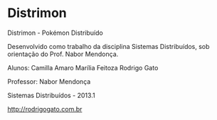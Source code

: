 Distrimon
=========

Distrimon - Pokémon Distribuído


Desenvolvido como trabalho da disciplina Sistemas Distribuídos, sob orientação do Prof. Nabor Mendonça.


Alunos:	Camilla Amaro
		Marília Feitoza
		Rodrigo Gato

Professor: Nabor Mendonça

Sistemas Distribuídos - 2013.1

http://rodrigogato.com.br